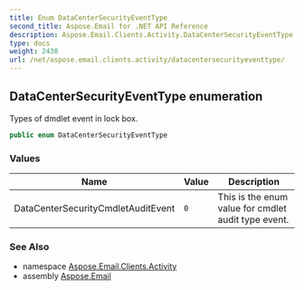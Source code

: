 ```yaml
---
title: Enum DataCenterSecurityEventType
second_title: Aspose.Email for .NET API Reference
description: Aspose.Email.Clients.Activity.DataCenterSecurityEventType enum. Types of dmdlet event in lock box
type: docs
weight: 2430
url: /net/aspose.email.clients.activity/datacentersecurityeventtype/
---
```

## DataCenterSecurityEventType enumeration

Types of dmdlet event in lock box.

```csharp
public enum DataCenterSecurityEventType
```

### Values

| Name | Value | Description |
| --- | --- | --- |
| DataCenterSecurityCmdletAuditEvent | `0` | This is the enum value for cmdlet audit type event. |

### See Also

* namespace [Aspose.Email.Clients.Activity](../../aspose.email.clients.activity/)
* assembly [Aspose.Email](../../)



